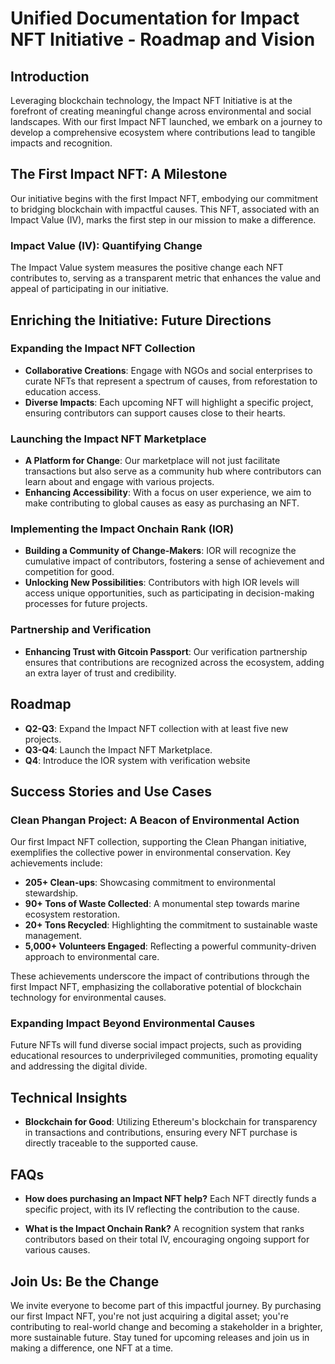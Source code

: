 # Unified Documentation for Impact NFT Initiative - Roadmap and Vision

## Introduction
Leveraging blockchain technology, the Impact NFT Initiative is at the forefront of creating meaningful change across environmental and social landscapes. With our first Impact NFT launched, we embark on a journey to develop a comprehensive ecosystem where contributions lead to tangible impacts and recognition.

## The First Impact NFT: A Milestone
Our initiative begins with the first Impact NFT, embodying our commitment to bridging blockchain with impactful causes. This NFT, associated with an Impact Value (IV), marks the first step in our mission to make a difference.

### Impact Value (IV): Quantifying Change
The Impact Value system measures the positive change each NFT contributes to, serving as a transparent metric that enhances the value and appeal of participating in our initiative.

## Enriching the Initiative: Future Directions

### Expanding the Impact NFT Collection
- **Collaborative Creations**: Engage with NGOs and social enterprises to curate NFTs that represent a spectrum of causes, from reforestation to education access.
- **Diverse Impacts**: Each upcoming NFT will highlight a specific project, ensuring contributors can support causes close to their hearts.

### Launching the Impact NFT Marketplace
- **A Platform for Change**: Our marketplace will not just facilitate transactions but also serve as a community hub where contributors can learn about and engage with various projects.
- **Enhancing Accessibility**: With a focus on user experience, we aim to make contributing to global causes as easy as purchasing an NFT.

### Implementing the Impact Onchain Rank (IOR)
- **Building a Community of Change-Makers**: IOR will recognize the cumulative impact of contributors, fostering a sense of achievement and competition for good.
- **Unlocking New Possibilities**: Contributors with high IOR levels will access unique opportunities, such as participating in decision-making processes for future projects.

### Partnership and Verification
- **Enhancing Trust with Gitcoin Passport**: Our verification partnership ensures that contributions are recognized across the ecosystem, adding an extra layer of trust and credibility.

## Roadmap
- **Q2-Q3**: Expand the Impact NFT collection with at least five new projects.
- **Q3-Q4**: Launch the Impact NFT Marketplace.
- **Q4**: Introduce the IOR system with verification website

## Success Stories and Use Cases

### Clean Phangan Project: A Beacon of Environmental Action
Our first Impact NFT collection, supporting the Clean Phangan initiative, exemplifies the collective power in environmental conservation. Key achievements include:
- **205+ Clean-ups**: Showcasing commitment to environmental stewardship.
- **90+ Tons of Waste Collected**: A monumental step towards marine ecosystem restoration.
- **20+ Tons Recycled**: Highlighting the commitment to sustainable waste management.
- **5,000+ Volunteers Engaged**: Reflecting a powerful community-driven approach to environmental care.

These achievements underscore the impact of contributions through the first Impact NFT, emphasizing the collaborative potential of blockchain technology for environmental causes.

### Expanding Impact Beyond Environmental Causes
Future NFTs will fund diverse social impact projects, such as providing educational resources to underprivileged communities, promoting equality and addressing the digital divide.

## Technical Insights
- **Blockchain for Good**: Utilizing Ethereum's blockchain for transparency in transactions and contributions, ensuring every NFT purchase is directly traceable to the supported cause.

## FAQs
- **How does purchasing an Impact NFT help?**
  Each NFT directly funds a specific project, with its IV reflecting the contribution to the cause.

- **What is the Impact Onchain Rank?**
  A recognition system that ranks contributors based on their total IV, encouraging ongoing support for various causes.

## Join Us: Be the Change
We invite everyone to become part of this impactful journey. By purchasing our first Impact NFT, you're not just acquiring a digital asset; you're contributing to real-world change and becoming a stakeholder in a brighter, more sustainable future. Stay tuned for upcoming releases and join us in making a difference, one NFT at a time.

